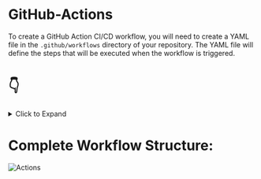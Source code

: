 # GitHub-Actions

To create a GitHub Action CI/CD workflow, you will need to create a YAML file in the `.github/workflows` directory of your repository. The YAML file will define the steps that will be executed when the workflow is triggered.

# 👇
<details>
   <summary>Click to Expand</summary>

    Here are the steps on how to perform a GitHub Action CI/CD workflow:

- Create a new repository on GitHub.
- In the repository, create a new file called `.github/workflows/example.yml`.
- In the example.yml file, define the steps that need to be taken in the CI/CD workflow.
- Save the example.yml file.
- Push the example.yml file to the repository.
- Make a change to the code in the repository.
- Push the change to the repository.
- The CI/CD workflow will be triggered and the steps that you defined in the example.yml file will be executed.
   
You can customize the example.yml file to meet the specific needs of your project. For example, you can add additional steps to the workflow, such as building the application or deploying the application to a production environment.

By automating the process of building, testing, and deploying your application, you can ensure that your application is always in a working state. This can help to improve the reliability of your application and make it easier to maintain. 
   </details>


# Complete Workflow Structure:


   ![Actions](https://res.cloudinary.com/practicaldev/image/fetch/s--NYzgUCZI--/c_limit%2Cf_auto%2Cfl_progressive%2Cq_auto%2Cw_880/https://dev-to-uploads.s3.amazonaws.com/uploads/articles/bhjt07ov8xmnrp9obtvo.png)